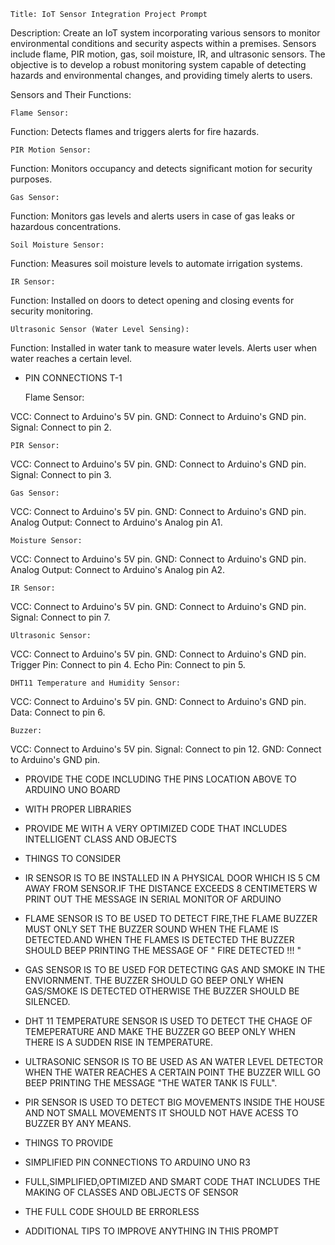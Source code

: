     Title: IoT Sensor Integration Project Prompt

Description:
Create an IoT system incorporating various sensors to monitor environmental conditions and security aspects within a premises.
Sensors include flame, PIR motion, gas, soil moisture, IR, and ultrasonic sensors. The objective is to develop a robust monitoring 
system capable of detecting hazards and environmental changes, and providing timely alerts to users.

Sensors and Their Functions:

    Flame Sensor:
Function: Detects flames and triggers alerts for fire hazards.

    PIR Motion Sensor:
Function: Monitors occupancy and detects significant motion for security purposes.

    Gas Sensor:
Function: Monitors gas levels and alerts users in case of gas leaks or hazardous concentrations.

    Soil Moisture Sensor:
Function: Measures soil moisture levels to automate irrigation systems.

    IR Sensor:
Function: Installed on doors to detect opening and closing events for security monitoring.

    Ultrasonic Sensor (Water Level Sensing):
Function: Installed in water tank to measure water levels. Alerts user when water reaches a certain level.

*   PIN CONNECTIONS T-1

    Flame Sensor:

VCC: Connect to Arduino's 5V pin.
GND: Connect to Arduino's GND pin.
Signal: Connect to pin 2.

    PIR Sensor:

VCC: Connect to Arduino's 5V pin.
GND: Connect to Arduino's GND pin.
Signal: Connect to pin 3.

    Gas Sensor:

VCC: Connect to Arduino's 5V pin.
GND: Connect to Arduino's GND pin.
Analog Output: Connect to Arduino's Analog pin A1.

    Moisture Sensor:

VCC: Connect to Arduino's 5V pin.
GND: Connect to Arduino's GND pin.
Analog Output: Connect to Arduino's Analog pin A2.

    IR Sensor:

VCC: Connect to Arduino's 5V pin.
GND: Connect to Arduino's GND pin.
Signal: Connect to pin 7.

    Ultrasonic Sensor:

VCC: Connect to Arduino's 5V pin.
GND: Connect to Arduino's GND pin.
Trigger Pin: Connect to pin 4.
Echo Pin: Connect to pin 5.

    DHT11 Temperature and Humidity Sensor:

VCC: Connect to Arduino's 5V pin.
GND: Connect to Arduino's GND pin.
Data: Connect to pin 6.

    Buzzer:

VCC: Connect to Arduino's 5V pin.   Signal: Connect to pin 12.
GND: Connect to Arduino's GND pin.

* PROVIDE THE CODE INCLUDING THE PINS LOCATION ABOVE TO ARDUINO UNO BOARD 
* WITH PROPER LIBRARIES
* PROVIDE ME WITH A VERY OPTIMIZED CODE THAT INCLUDES INTELLIGENT CLASS AND OBJECTS 

* THINGS TO CONSIDER 

* IR SENSOR IS TO BE INSTALLED IN A PHYSICAL DOOR WHICH IS 5 CM AWAY FROM SENSOR.IF THE DISTANCE EXCEEDS 8 CENTIMETERS W PRINT OUT THE MESSAGE IN SERIAL MONITOR OF ARDUINO 
* FLAME SENSOR IS TO BE USED TO DETECT FIRE,THE FLAME BUZZER MUST ONLY SET THE BUZZER SOUND WHEN THE FLAME IS DETECTED.AND WHEN THE FLAMES IS DETECTED THE BUZZER SHOULD BEEP PRINTING THE MESSAGE OF " FIRE DETECTED !!! "
* GAS SENSOR IS TO BE USED FOR DETECTING GAS AND SMOKE IN THE ENVIORNMENT. THE BUZZER SHOULD GO BEEP ONLY WHEN GAS/SMOKE IS DETECTED OTHERWISE THE BUZZER SHOULD BE SILENCED.
* DHT 11 TEMPERATURE SENSOR IS USED TO DETECT THE CHAGE OF TEMEPERATURE AND MAKE THE BUZZER GO BEEP ONLY WHEN THERE IS A SUDDEN RISE IN TEMPERATURE.
* ULTRASONIC SENSOR IS TO BE USED AS AN WATER LEVEL DETECTOR WHEN THE WATER REACHES A CERTAIN POINT THE BUZZER WILL GO BEEP PRINTING THE MESSAGE "THE WATER TANK IS FULL".
* PIR SENSOR IS USED TO DETECT BIG MOVEMENTS INSIDE THE HOUSE AND NOT SMALL MOVEMENTS IT SHOULD NOT HAVE ACESS TO BUZZER BY ANY MEANS.


*   THINGS TO PROVIDE

* SIMPLIFIED PIN CONNECTIONS TO ARDUINO UNO R3 
* FULL,SIMPLIFIED,OPTIMIZED AND SMART CODE THAT INCLUDES THE MAKING OF CLASSES AND OBLJECTS OF SENSOR 
* THE FULL  CODE SHOULD BE ERRORLESS
* ADDITIONAL TIPS TO IMPROVE ANYTHING IN THIS PROMPT
